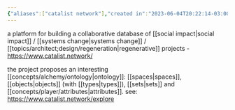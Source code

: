 ```yaml
---
{"aliases":["catalist network"],"created in":"2023-06-04T20:22:14-03:00","last tended to":"2024-09-07T20:31:03-03:00","tags":["tool","curation","knowledgemanagement","knowledgeontologies","database","systemschange","project","knowledgecommons"],"relevancescore":82,"dg-publish":true,"permalink":"/projects-and-tools/tools/lab/catalist-network/","dgPassFrontmatter":true,"created":"2023-06-04T20:22:14.916-03:00","updated":"2024-09-07T20:31:38.667-03:00"}
---
```


a platform for building a collaborative database of [[social impact\|social impact]] / [[systems change\|systems change]] / [[topics/architect;design/regeneration\|regenerative]] projects - https://www.catalist.network/

the project proposes an interesting [[concepts/alchemy/ontology\|ontology]]: [[spaces\|spaces]], [[objects\|objects]] (with [[types\|types]]), [[sets\|sets]] and [[concepts/player/attributes\|attributes]]. see: https://www.catalist.network/explore
